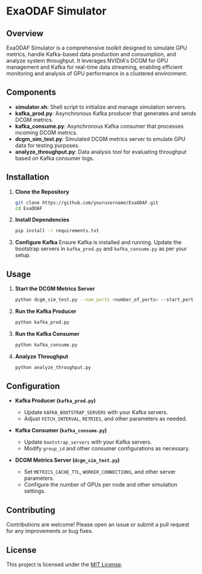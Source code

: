 # ExaODAF Simulator

## Overview

ExaODAF Simulator is a comprehensive toolkit designed to simulate GPU metrics, handle Kafka-based data production and consumption, and analyze system throughput. It leverages NVIDIA's DCGM for GPU management and Kafka for real-time data streaming, enabling efficient monitoring and analysis of GPU performance in a clustered environment.

## Components

- **simulator.sh**: Shell script to initialize and manage simulation servers.
- **kafka_prod.py**: Asynchronous Kafka producer that generates and sends DCGM metrics.
- **kafka_consume.py**: Asynchronous Kafka consumer that processes incoming DCGM metrics.
- **dcgm_sim_test.py**: Simulated DCGM metrics server to emulate GPU data for testing purposes.
- **analyze_throughput.py**: Data analysis tool for evaluating throughput based on Kafka consumer logs.

## Installation

1. **Clone the Repository**
    ```bash
    git clone https://github.com/yourusername/ExaODAF.git
    cd ExaODAF
    ```

2. **Install Dependencies**
    ```bash
    pip install -r requirements.txt
    ```

3. **Configure Kafka**
    Ensure Kafka is installed and running. Update the bootstrap servers in `kafka_prod.py` and `kafka_consume.py` as per your setup.

## Usage

1. **Start the DCGM Metrics Server**
    ```bash
    python dcgm_sim_test.py --num_ports <number_of_ports> --start_port <starting_port> --total_nodes <total_nodes>
    ```

2. **Run the Kafka Producer**
    ```bash
    python kafka_prod.py
    ```

3. **Run the Kafka Consumer**
    ```bash
    python kafka_consume.py
    ```

4. **Analyze Throughput**
    ```bash
    python analyze_throughput.py
    ```

## Configuration

- **Kafka Producer (`kafka_prod.py`)**
    - Update `KAFKA_BOOTSTRAP_SERVERS` with your Kafka servers.
    - Adjust `FETCH_INTERVAL`, `RETRIES`, and other parameters as needed.

- **Kafka Consumer (`kafka_consume.py`)**
    - Update `bootstrap_servers` with your Kafka servers.
    - Modify `group_id` and other consumer configurations as necessary.

- **DCGM Metrics Server (`dcgm_sim_test.py`)**
    - Set `METRICS_CACHE_TTL`, `WORKER_CONNECTIONS`, and other server parameters.
    - Configure the number of GPUs per node and other simulation settings.

## Contributing

Contributions are welcome! Please open an issue or submit a pull request for any improvements or bug fixes.

## License

This project is licensed under the [MIT License](LICENSE).
